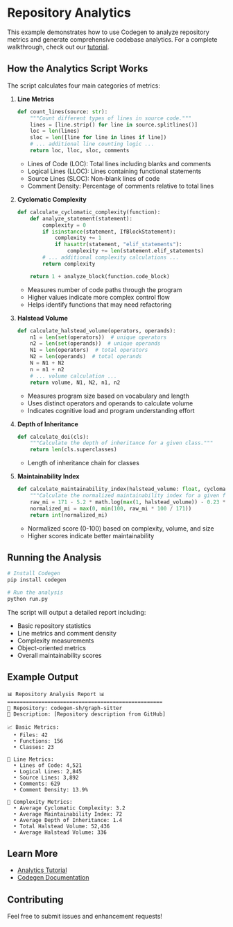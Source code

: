# Repository Analytics

This example demonstrates how to use Codegen to analyze repository metrics and generate comprehensive codebase analytics. For a complete walkthrough, check out our [tutorial](https://docs.codegen.com/tutorials/codebase-analytics-dashboard).

## How the Analytics Script Works

The script calculates four main categories of metrics:

1. **Line Metrics**

   ```python
   def count_lines(source: str):
       """Count different types of lines in source code."""
       lines = [line.strip() for line in source.splitlines()]
       loc = len(lines)
       sloc = len([line for line in lines if line])
       # ... additional line counting logic ...
       return loc, lloc, sloc, comments
   ```

   - Lines of Code (LOC): Total lines including blanks and comments
   - Logical Lines (LLOC): Lines containing functional statements
   - Source Lines (SLOC): Non-blank lines of code
   - Comment Density: Percentage of comments relative to total lines

1. **Cyclomatic Complexity**

   ```python
   def calculate_cyclomatic_complexity(function):
       def analyze_statement(statement):
           complexity = 0
           if isinstance(statement, IfBlockStatement):
               complexity += 1
               if hasattr(statement, "elif_statements"):
                   complexity += len(statement.elif_statements)
           # ... additional complexity calculations ...
           return complexity

       return 1 + analyze_block(function.code_block)
   ```

   - Measures number of code paths through the program
   - Higher values indicate more complex control flow
   - Helps identify functions that may need refactoring

1. **Halstead Volume**

   ```python
   def calculate_halstead_volume(operators, operands):
       n1 = len(set(operators))  # unique operators
       n2 = len(set(operands))  # unique operands
       N1 = len(operators)  # total operators
       N2 = len(operands)  # total operands
       N = N1 + N2
       n = n1 + n2
       # ... volume calculation ...
       return volume, N1, N2, n1, n2
   ```

   - Measures program size based on vocabulary and length
   - Uses distinct operators and operands to calculate volume
   - Indicates cognitive load and program understanding effort

1. **Depth of Inheritance**

   ```python
   def calculate_doi(cls):
       """Calculate the depth of inheritance for a given class."""
       return len(cls.superclasses)
   ```

   - Length of inheritance chain for classes

1. **Maintainability Index**

   ```python
   def calculate_maintainability_index(halstead_volume: float, cyclomatic_complexity: float, loc: int) -> int:
       """Calculate the normalized maintainability index for a given function."""
       raw_mi = 171 - 5.2 * math.log(max(1, halstead_volume)) - 0.23 * cyclomatic_complexity - 16.2 * math.log(max(1, loc))
       normalized_mi = max(0, min(100, raw_mi * 100 / 171))
       return int(normalized_mi)
   ```

   - Normalized score (0-100) based on complexity, volume, and size
   - Higher scores indicate better maintainability

## Running the Analysis

```bash
# Install Codegen
pip install codegen

# Run the analysis
python run.py
```

The script will output a detailed report including:

- Basic repository statistics
- Line metrics and comment density
- Complexity measurements
- Object-oriented metrics
- Overall maintainability scores

## Example Output

```
📊 Repository Analysis Report 📊
==================================================
📁 Repository: codegen-sh/graph-sitter
📝 Description: [Repository description from GitHub]

📈 Basic Metrics:
  • Files: 42
  • Functions: 156
  • Classes: 23

📏 Line Metrics:
  • Lines of Code: 4,521
  • Logical Lines: 2,845
  • Source Lines: 3,892
  • Comments: 629
  • Comment Density: 13.9%

🔄 Complexity Metrics:
  • Average Cyclomatic Complexity: 3.2
  • Average Maintainability Index: 72
  • Average Depth of Inheritance: 1.4
  • Total Halstead Volume: 52,436
  • Average Halstead Volume: 336
```

## Learn More

- [Analytics Tutorial](https://docs.codegen.com/tutorials/codebase-analytics-dashboard)
- [Codegen Documentation](https://docs.codegen.com)

## Contributing

Feel free to submit issues and enhancement requests!
